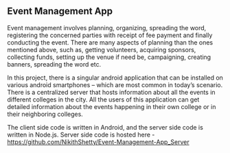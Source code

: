 Event Management App
--------------------------------------------------------------------------------

Event management involves planning, organizing, spreading the word, registering the concerned parties with receipt of fee payment and finally conducting the event. There are many aspects of planning than the ones mentioned above, such as, getting volunteers, acquiring sponsors, collecting funds, setting up the venue if need be, campaigning, creating banners, spreading the word etc.

In this project, there is a singular android application that can be installed on various android smartphones – which are most common in today’s scenario. There is a centralized server that hosts information about all the events in different colleges in the city. All the users of this application can get detailed information about the events happening in their own college or in their neighboring colleges.

The client side code is written in Android, and the server side code is written in Node.js.
Server side code is hosted here - https://github.com/NikithShetty/Event-Management-App_Server
